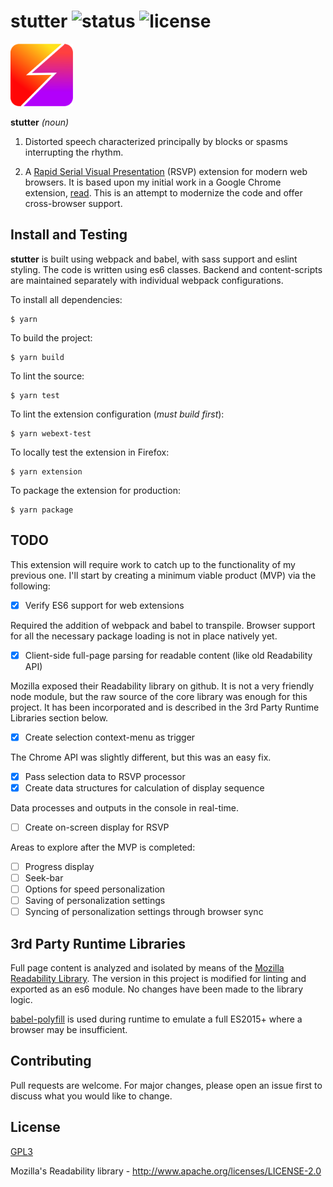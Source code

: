 # stutter ![status](https://travis-ci.com/jamestomasino/stutter.svg?branch=master) ![license](https://img.shields.io/badge/license-GPL3-blue.svg?style=flat-square)

<img src="./icons/stutter.svg" width="100">

**stutter** _(noun)_

1. Distorted speech characterized principally by blocks or spasms interrupting the rhythm.

2. A [Rapid Serial Visual Presentation](https://en.wikipedia.org/wiki/Rapid_serial_visual_presentation) (RSVP) extension for modern web browsers. It is based upon my initial work in a Google Chrome extension, [read](https://github.com/jamestomasino/read_plugin). This is an attempt to modernize the code and offer cross-browser support.

## Install and Testing

**stutter** is built using webpack and babel, with sass support and eslint styling. The code is written using es6 classes. Backend and content-scripts are maintained separately with individual webpack configurations.

To install all dependencies:

    $ yarn

To build the project:

    $ yarn build

To lint the source:

    $ yarn test

To lint the extension configuration (_must build first_):

    $ yarn webext-test

To locally test the extension in Firefox:

    $ yarn extension

To package the extension for production:

    $ yarn package

## TODO

This extension will require work to catch up to the functionality of my previous one. I'll start by creating a minimum viable product (MVP) via the following:

- [x] Verify ES6 support for web extensions

Required the addition of webpack and babel to transpile. Browser support for all the necessary package loading is not in place natively yet.

- [x] Client-side full-page parsing for readable content (like old Readability API)

Mozilla exposed their Readability library on github. It is not a very friendly node module, but the raw source of the core library was enough for this project. It has been incorporated and is described in the 3rd Party Runtime Libraries section below.

- [x] Create selection context-menu as trigger

The Chrome API was slightly different, but this was an easy fix.

- [x] Pass selection data to RSVP processor
- [x] Create data structures for calculation of display sequence

Data processes and outputs in the console in real-time.

- [ ] Create on-screen display for RSVP

Areas to explore after the MVP is completed:

- [ ] Progress display
- [ ] Seek-bar
- [ ] Options for speed personalization
- [ ] Saving of personalization settings
- [ ] Syncing of personalization settings through browser sync

## 3rd Party Runtime Libraries

Full page content is analyzed and isolated by means of the [Mozilla Readability Library](https://github.com/mozilla/readability). The version in this project is modified for linting and exported as an es6 module. No changes have been made to the library logic.

[babel-polyfill](https://babeljs.io/docs/en/babel-polyfill) is used during runtime to emulate a full ES2015+ where a browser may be insufficient.

## Contributing

Pull requests are welcome. For major changes, please open an issue first to
discuss what you would like to change.

## License

[GPL3](LICENSE)

Mozilla's Readability library - http://www.apache.org/licenses/LICENSE-2.0
